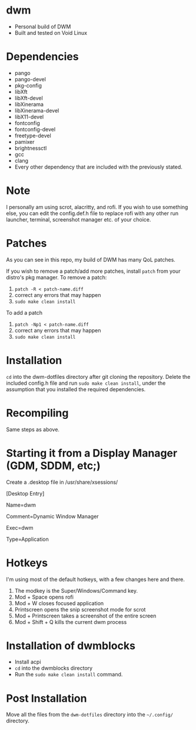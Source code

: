 # dwm
- Personal build of DWM
- Built and tested on Void Linux

# Dependencies
- pango
- pango-devel
- pkg-config
- libXft
- libXft-devel
- libXinerama
- libXinerama-devel
- libX11-devel
- fontconfig
- fontconfig-devel
- freetype-devel
- pamixer
- brightnessctl
- gcc
- clang
- Every other dependency that are included with the previously stated.

# Note
I personally am using scrot, alacritty, and rofi. If you wish to use something else, you can edit the config.def.h file to replace rofi with
any other run launcher, terminal, screenshot manager etc. of your choice.

# Patches
As you can see in this repo, my build of DWM has many QoL patches.

If you wish to remove a patch/add more patches, install `patch` from your distro's pkg manager.
To remove a patch:

1. `patch -R < patch-name.diff`
2.  correct any errors that may happen
3. `sudo make clean install`

To add a patch

1. `patch -Np1 < patch-name.diff`
2.  correct any errors that may happen
3. `sudo make clean install`

# Installation
`cd` into the dwm-dotfiles directory after git cloning the repository. Delete the included config.h file and run `sudo make clean install`,
under the assumption that you installed the required dependencies.

# Recompiling
Same steps as above.

# Starting it from a Display Manager (GDM, SDDM, etc;)
Create a .desktop file in /usr/share/xsessions/

[Desktop Entry]

Name=dwm

Comment=Dynamic Window Manager  

Exec=dwm

Type=Application

# Hotkeys
I'm using most of the default hotkeys, with a few changes here and there.
1. The modkey is the Super/Windows/Command key.
2. Mod + Space opens rofi
3. Mod + W closes focused application
4. Printscreen opens the snip screenshot mode for scrot
5. Mod + Printscreen takes a screenshot of the entire screen
6. Mod + Shift + Q kills the current dwm process


# Installation of dwmblocks
- Install acpi
- `cd` into the dwmblocks directory
- Run the `sudo make clean install` command.

# Post Installation
Move all the files from the `dwm-dotfiles` directory
into the `~/.config/` directory.
